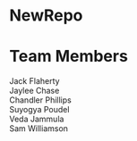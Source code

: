 # NewRepo
**Team Members**<br>
=======
Jack Flaherty<br>
Jaylee Chase<br>
Chandler Phillips<br>
Suyogya Poudel<br>
Veda Jammula<br>
Sam Williamson
